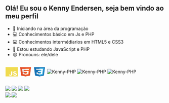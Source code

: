 ## Olá! Eu sou o Kenny Endersen, seja bem vindo ao meu perfil

- 🔭 Iniciando na área da programação
- 💻 Conhecimentos básico em Js e PHP
- 💻 Conhecimentos intermédiarios em HTML5 e CSS3
- 🌱 Estou estudando JavaScript e PHP
- 😄 Pronouns: ele/dele

<div style="display: inline_block"><br>
  <img align="center" alt="Kenny-Js" height="30" width="40" src="https://raw.githubusercontent.com/devicons/devicon/master/icons/javascript/javascript-plain.svg">
  <img align="center" alt="Kenny-HTML" height="30" width="40" src="https://raw.githubusercontent.com/devicons/devicon/master/icons/html5/html5-original.svg">
  <img align="center" alt="Kenny-CSS" height="30" width="40" src="https://raw.githubusercontent.com/devicons/devicon/master/icons/css3/css3-original.svg">
  <img align="center" alt="Kenny-PHP" height="30" width="40" src="https://cdn.jsdelivr.net/gh/devicons/devicon@latest/icons/php/php-original.svg" />
  <img align="center" alt="Kenny-PHP" height="30" width="40" src="https://cdn.jsdelivr.net/gh/devicons/devicon@latest/icons/mysql/mysql-original-wordmark.svg" />
  <img align="center" alt="Kenny-PHP" height="30" width="40" src="https://cdn.jsdelivr.net/gh/devicons/devicon@latest/icons/bootstrap/bootstrap-original.svg" />
</div>

##

<div> 
  <a href="https://instagram.com/kennyxts" target="_blank"><img src="https://img.shields.io/badge/-Instagram-%23E4405F?style=for-the-badge&logo=instagram&logoColor=white" target="_blank"></a>
  <a href="https://discord.gg/wagxzStdcR" target="_blank"><img src="https://img.shields.io/badge/Discord-7289DA?style=for-the-badge&logo=discord&logoColor=white" target="_blank"></a> 
  <a href = "mailto:kennyendersen.com"><img src="https://img.shields.io/badge/-Gmail-%23333?style=for-the-badge&logo=gmail&logoColor=white" target="_blank"></a>
  <a href="https://www.linkedin.com/in/rafaella-ballerini-45875016a" target="_blank"><img src="https://img.shields.io/badge/-LinkedIn-%230077B5?style=for-the-badge&logo=linkedin&logoColor=white" target="_blank"></a> 
</div>


<a href="https://github.com/kennyendersen/github-readme-stats">
  <img height=200 align="center" src="https://github-readme-stats.vercel.app/api?username=kennyendersen&hide=prs&show_icons=true&theme=dracula" />
</a>
<a href="https://github.com/kennyendersen/convoychat">
  <img height=200 align="center" src="https://github-readme-stats.vercel.app/api/top-langs?username=kennyendersen&layout=compact&langs_count=8&card_width=320&theme=dracula" />
</a>
